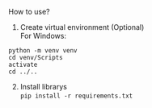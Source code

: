 How to use?
1) Create virtual environment (Optional) <br>
For Windows:
```
python -m venv venv
cd venv/Scripts
activate 
cd ../..
```

2) Install librarys <br>
`pip install -r requirements.txt`
